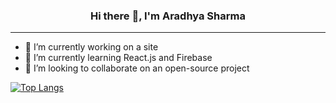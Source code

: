 ### <p align="center">Hi there 👋, I'm Aradhya Sharma
  ---
  
- 🔭 I’m currently working on a site
- 🌱 I’m currently learning React.js and Firebase
- 👯 I’m looking to collaborate on an open-source project
  

 [![Top Langs](https://github-readme-stats.vercel.app/api/top-langs/?username=arads7420&layout=compact)](https://github.com/anuraghazra/github-readme-stats) 
